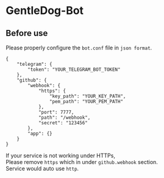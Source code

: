 # GentleDog-Bot

## Before use
Please properly configure the `bot.conf` file in `json format`.  
```
{
    "telegram": {
        "token": "YOUR_TELEGRAM_BOT_TOKEN"
    },
    "github": {
        "webhook": {
            "https": {
                "key_path": "YOUR_KEY_PATH",
                "pem_path": "YOUR_PEM_PATH"
            },
            "port": 7777,
            "path": "/webhook",
            "secret": "123456"
        },
        "app": {}
    }
}
```
  
If your service is not working under HTTPs,  
Please remove `https` which in under `github.webhook` section.  
Service would auto use `http`.  